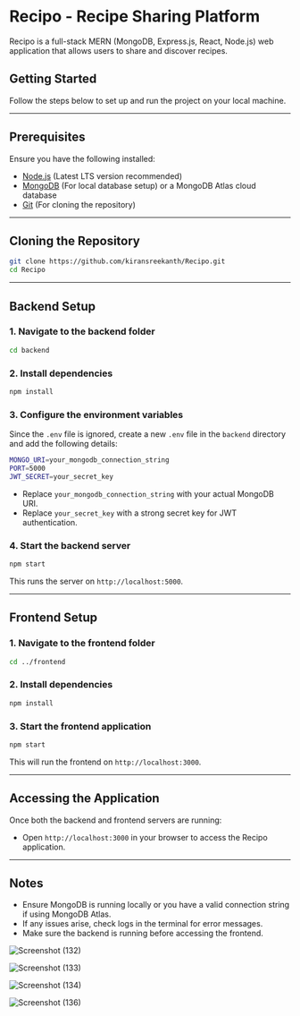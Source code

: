 # Recipo - Recipe Sharing Platform

Recipo is a full-stack MERN (MongoDB, Express.js, React, Node.js) web application that allows users to share and discover recipes.

## Getting Started

Follow the steps below to set up and run the project on your local machine.

---

## Prerequisites

Ensure you have the following installed:
- [Node.js](https://nodejs.org/) (Latest LTS version recommended)
- [MongoDB](https://www.mongodb.com/try/download/community) (For local database setup) or a MongoDB Atlas cloud database
- [Git](https://git-scm.com/) (For cloning the repository)

---

## Cloning the Repository

```sh
git clone https://github.com/kiransreekanth/Recipo.git
cd Recipo
```

---

## Backend Setup

### 1. Navigate to the backend folder
```sh
cd backend
```

### 2. Install dependencies
```sh
npm install
```

### 3. Configure the environment variables
Since the `.env` file is ignored, create a new `.env` file in the `backend` directory and add the following details:

```sh
MONGO_URI=your_mongodb_connection_string
PORT=5000
JWT_SECRET=your_secret_key
```
- Replace `your_mongodb_connection_string` with your actual MongoDB URI.
- Replace `your_secret_key` with a strong secret key for JWT authentication.

### 4. Start the backend server
```sh
npm start
```
This runs the server on `http://localhost:5000`.

---

## Frontend Setup

### 1. Navigate to the frontend folder
```sh
cd ../frontend
```

### 2. Install dependencies
```sh
npm install
```

### 3. Start the frontend application
```sh
npm start
```
This will run the frontend on `http://localhost:3000`.

---

## Accessing the Application
Once both the backend and frontend servers are running:
- Open `http://localhost:3000` in your browser to access the Recipo application.

---

## Notes
- Ensure MongoDB is running locally or you have a valid connection string if using MongoDB Atlas.
- If any issues arise, check logs in the terminal for error messages.
- Make sure the backend is running before accessing the frontend.

![Screenshot (132)](https://github.com/user-attachments/assets/05c53122-da02-4363-b1ce-58f27eab1335)


![Screenshot (133)](https://github.com/user-attachments/assets/5def9d56-342c-4716-98ad-b762c65b093e)


![Screenshot (134)](https://github.com/user-attachments/assets/e331a5b6-8c00-49a4-8bf1-6ed6e633c836)


![Screenshot (136)](https://github.com/user-attachments/assets/894833d8-fdb4-4826-a01b-35c54ccfdaa3)





